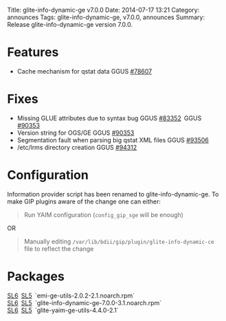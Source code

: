 Title: glite-info-dynamic-ge v7.0.0
Date: 2014-07-17 13:21
Category: announces
Tags: glite-info-dynamic-ge, v7.0.0, announces
Summary: Release glite-info-dynamic-ge version 7.0.0.

<link rel="stylesheet" type="text/css" media="screen" href="/theme/css/bootstraped.css">

# Features #
* Cache mechanism for qstat data
    <span class="label label-info" style="margin-right:3px">
        <span class="text">GGUS</span> <a href="https://ggus.eu/index.php?mode=ticket_info&ticket_id=78607" target="_blank">#78607</a></span>

# Fixes #
* Missing GLUE attributes due to syntax bug
    <span class="label label-info" style="margin-right:3px">
        <span class="text">GGUS</span> <a href="https://ggus.eu/index.php?mode=ticket_info&ticket_id=83352" target="_blank">#83352</a></span>
    <span class="label label-info" style="margin-right:3px">
        <span class="text">GGUS</span> <a href="https://ggus.eu/index.php?mode=ticket_info&ticket_id=90353" target="_blank">#90353</a></span>
* Version string for OGS/GE
    <span class="label label-info" style="margin-right:3px">
        <span class="text">GGUS</span> <a href="https://ggus.eu/index.php?mode=ticket_info&ticket_id=90353" target="_blank">#90353</a></span>
* Segmentation fault when parsing big qstat XML files
    <span class="label label-info" style="margin-right:3px">
        <span class="text">GGUS</span> <a href="https://ggus.eu/index.php?mode=ticket_info&ticket_id=93506" target="_blank">#93506</a></span>
* /etc/lrms directory creation
    <span class="label label-info" style="margin-right:3px">
        <span class="text">GGUS</span> <a href="https://ggus.eu/index.php?mode=ticket_info&ticket_id=94312" target="_blank">#94312</a></span>

# Configuration #
Information provider script has been renamed to glite-info-dynamic-ge. To make GIP plugins aware of the change one can either:

> Run YAIM configuration (`config_gip_sge` will be enough)

OR

> Manually editing `/var/lib/bdii/gip/plugin/glite-info-dynamic-ce` file to reflect the change

# Packages #

<span class="label label-info" style="margin-right:3px">
    <a href="">SL6</a></span>
<span class="label label-info" style="margin-right:3px">
    <a href="">SL5</a></span>
`emi-ge-utils-2.0.2-2.1.noarch.rpm`
<br>
<span class="label label-info" style="margin-right:3px">
    <a href="">SL6</a></span>
<span class="label label-info" style="margin-right:3px">
    <a href="">SL5</a></span>
`glite-info-dynamic-ge-7.0.0-3.1.noarch.rpm`
<br>
<span class="label label-info" style="margin-right:3px">
    <a href="">SL6</a></span>
<span class="label label-info" style="margin-right:3px">
    <a href="">SL5</a></span>
`glite-yaim-ge-utils-4.4.0-2.1`
